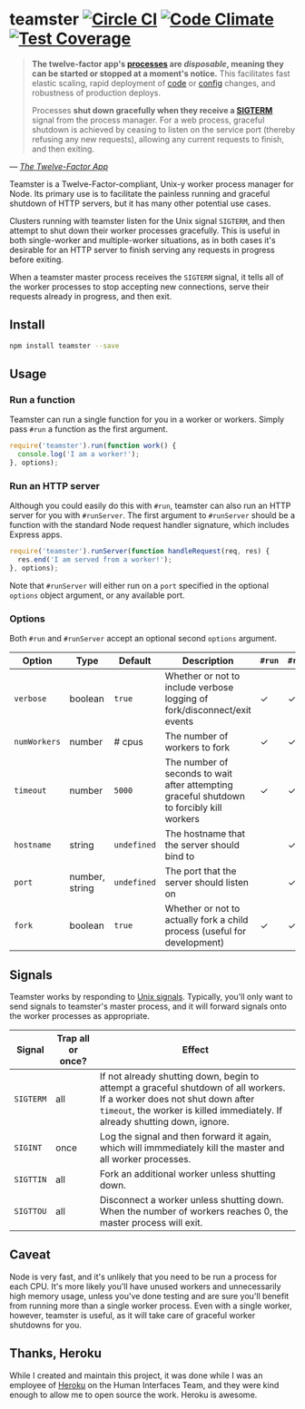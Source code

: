 # teamster [![Circle CI](https://circleci.com/gh/jclem/teamster/tree/master.svg?style=svg)](https://circleci.com/gh/jclem/teamster/tree/master)  [![Code Climate](https://codeclimate.com/github/jclem/teamster/badges/gpa.svg)](https://codeclimate.com/github/jclem/teamster) [![Test Coverage](https://codeclimate.com/github/jclem/teamster/badges/coverage.svg)](https://codeclimate.com/github/jclem/teamster)

> **The twelve-factor app's [processes][processes] are *disposable*, meaning
> they can be started or stopped at a moment's notice.** This facilitates fast
> elastic scaling, rapid deployment of [code][code] or [config][config]
> changes, and robustness of production deploys.
>
> Processes **shut down gracefully when they receive a [SIGTERM][sigterm]**
> signal from the process manager. For a web process, graceful shutdown is
> achieved by ceasing to listen on the service port (thereby refusing any new
> requests), allowing any current requests to finish, and then exiting.

*— [The Twelve-Factor App][twelve-factor]*

Teamster is a Twelve-Factor-compliant, Unix-y worker process manager for Node.
Its primary use is to facilitate the painless running and graceful shutdown of
HTTP servers, but it has many other potential use cases.

Clusters running with teamster listen for the Unix signal `SIGTERM`, and then
attempt to shut down their worker processes gracefully. This is useful in both
single-worker and multiple-worker situations, as in both cases it's desirable
for an HTTP server to finish serving any requests in progress before exiting.

When a teamster master process receives the `SIGTERM` signal, it tells all of
the worker processes to stop accepting new connections, serve their requests
already in progress, and then exit.

## Install

```sh
npm install teamster --save
```

## Usage

### Run a function

Teamster can run a single function for you in a worker or workers. Simply pass
`#run` a function as the first argument.

```javascript
require('teamster').run(function work() {
  console.log('I am a worker!');
}, options);
```

### Run an HTTP server

Although you could easily do this with `#run`, teamster can also run an HTTP
server for you with `#runServer`. The first argument to `#runServer`
should be a function with the standard Node request handler signature, which
includes Express apps.

```javascript
require('teamster').runServer(function handleRequest(req, res) {
  res.end('I am served from a worker!');
}, options);
```

Note that `#runServer` will either run on a `port` specified in the optional
`options` object argument, or any available port.

### Options

Both `#run` and `#runServer` accept an optional second `options` argument.

| Option       | Type            | Default     | Description                                                                               | `#run` | `#runServer` |
| ------------ | --------------- | ----------- | ----------------------------                                                              | ------ | ------------ |
| `verbose`    | boolean         | `true`      | Whether or not to include verbose logging of fork/disconnect/exit events                  |   ✓    |      ✓       |
| `numWorkers` | number          | # cpus      | The number of workers to fork                                                             |   ✓    |      ✓       |
| `timeout`    | number          | `5000`      | The number of seconds to wait after attempting graceful shutdown to forcibly kill workers |   ✓    |      ✓       |
| `hostname`   | string          | `undefined` | The hostname that the server should bind to                                               |        |      ✓       |
| `port`       | number, string  | `undefined` | The port that the server should listen on                                                 |        |      ✓       |
| `fork`       | boolean         | `true`      | Whether or not to actually fork a child process (useful for development)                  |   ✓    |      ✓       |

## Signals

Teamster works by responding to [Unix signals][unix_signals]. Typically, you'll
only want to send signals to teamster's master process, and it will forward
signals onto the worker processes as appropriate.

| Signal    | Trap all or once?       | Effect                                                                                                                                                                                                 |
| --------- | ----------------------- | ----------------------------                                                                                                                                                                           |
| `SIGTERM` | all                     | If not already shutting down, begin to attempt a graceful shutdown of all workers. If a worker does not shut down after `timeout`, the worker is killed immediately. If already shutting down, ignore. |
| `SIGINT`  | once                    | Log the signal and then forward it again, which will immmediately kill the master and all worker processes.                                                                                            |
| `SIGTTIN` | all                     | Fork an additional worker unless shutting down.                                                                                                                                                        |
| `SIGTTOU` | all                     | Disconnect a worker unless shutting down. When the number of workers reaches 0, the master process will exit.                                                                                          |

## Caveat

Node is very fast, and it's unlikely that you need to be run a process for each
CPU. It's more likely you'll have unused workers and unnecessarily high memory
usage, unless you've done testing and are sure you'll benefit from running more
than a single worker process. Even with a single worker, however, teamster is
useful, as it will take care of graceful worker shutdowns for you.

## Thanks, Heroku

While I created and maintain this project, it was done while I was an employee
of [Heroku][heroku] on the Human Interfaces Team, and they were kind enough to
allow me to open source the work. Heroku is awesome.

[unix_signals]: http://en.wikipedia.org/wiki/Unix_signal
[sigterm]: http://en.wikipedia.org/wiki/SIGTERM
[processes]: http://12factor.net/processes
[code]: http://12factor.net/codebase
[config]: http://12factor.net/config
[twelve-factor]: http://12factor.net/disposability
[heroku]: https://www.heroku.com/home
